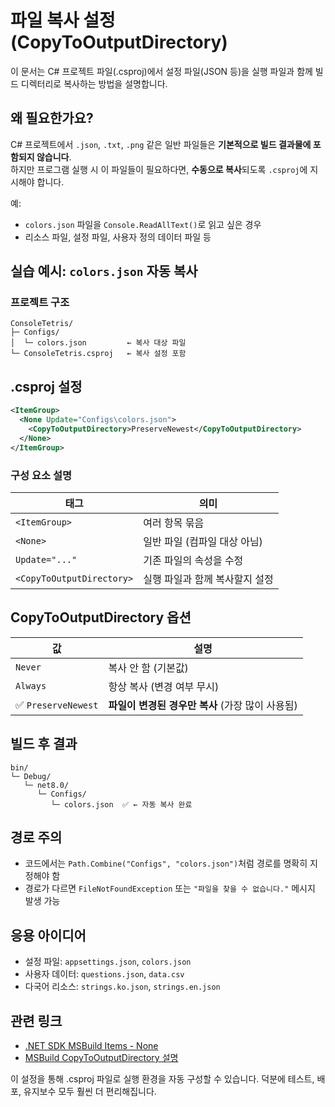 # 파일 복사 설정 (CopyToOutputDirectory)

이 문서는 C# 프로젝트 파일(.csproj)에서 설정 파일(JSON 등)을 실행 파일과 함께 빌드 디렉터리로 복사하는 방법을 설명합니다.

## 왜 필요한가요?

C# 프로젝트에서 `.json`, `.txt`, `.png` 같은 일반 파일들은 **기본적으로 빌드 결과물에 포함되지 않습니다**.  
하지만 프로그램 실행 시 이 파일들이 필요하다면, **수동으로 복사**되도록 `.csproj`에 지시해야 합니다.

예:  
- `colors.json` 파일을 `Console.ReadAllText()`로 읽고 싶은 경우
- 리소스 파일, 설정 파일, 사용자 정의 데이터 파일 등

## 실습 예시: `colors.json` 자동 복사

### 프로젝트 구조

```
ConsoleTetris/
├─ Configs/
│  └─ colors.json         ← 복사 대상 파일
└─ ConsoleTetris.csproj   ← 복사 설정 포함
```

## .csproj 설정

```xml
<ItemGroup>
  <None Update="Configs\colors.json">
    <CopyToOutputDirectory>PreserveNewest</CopyToOutputDirectory>
  </None>
</ItemGroup>
```

### 구성 요소 설명

| 태그                        | 의미                |
| ------------------------- | ----------------- |
| `<ItemGroup>`             | 여러 항목 묶음          |
| `<None>`                  | 일반 파일 (컴파일 대상 아님) |
| `Update="..."`            | 기존 파일의 속성을 수정     |
| `<CopyToOutputDirectory>` | 실행 파일과 함께 복사할지 설정 |

## CopyToOutputDirectory 옵션

| 값                  | 설명                             |
| ------------------ | ------------------------------ |
| `Never`            | 복사 안 함 (기본값)                   |
| `Always`           | 항상 복사 (변경 여부 무시)               |
| ✅ `PreserveNewest` | **파일이 변경된 경우만 복사** (가장 많이 사용됨) |

## 빌드 후 결과

```
bin/
└─ Debug/
   └─ net8.0/
      └─ Configs/
         └─ colors.json  ✅ ← 자동 복사 완료
```

## 경로 주의

* 코드에서는 `Path.Combine("Configs", "colors.json")`처럼 경로를 명확히 지정해야 함
* 경로가 다르면 `FileNotFoundException` 또는 `"파일을 찾을 수 없습니다."` 메시지 발생 가능

## 응용 아이디어

* 설정 파일: `appsettings.json`, `colors.json`
* 사용자 데이터: `questions.json`, `data.csv`
* 다국어 리소스: `strings.ko.json`, `strings.en.json`

## 관련 링크

* [.NET SDK MSBuild Items - None](https://learn.microsoft.com/en-us/visualstudio/msbuild/common-msbuild-project-items?view=vs-2022)
* [MSBuild CopyToOutputDirectory 설명](https://learn.microsoft.com/en-us/visualstudio/msbuild/msbuild-common-properties?view=vs-2022)

이 설정을 통해 .csproj 파일로 실행 환경을 자동 구성할 수 있습니다.
덕분에 테스트, 배포, 유지보수 모두 훨씬 더 편리해집니다.
